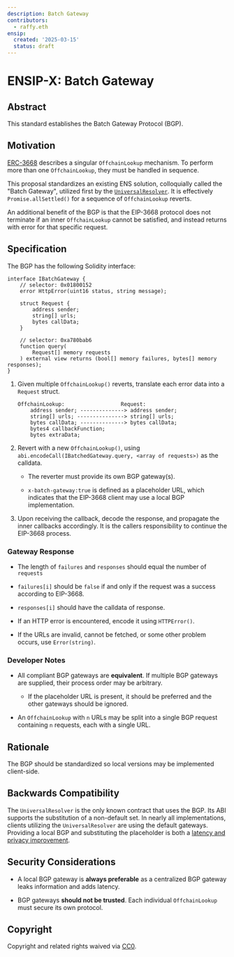```yaml
---
description: Batch Gateway
contributors:
  - raffy.eth
ensip:
  created: '2025-03-15'
  status: draft
---
```


# ENSIP-X: Batch Gateway

## Abstract

This standard establishes the Batch Gateway Protocol (BGP).

## Motivation

[ERC-3668](https://eips.ethereum.org/EIPS/eip-3668) describes a singular `OffchainLookup` mechanism.  To perform more than one `OffchainLookup`, they must be handled in sequence.

This proposal standardizes an existing ENS solution, colloquially called the "Batch Gateway", utilized first by the [`UniversalResolver`](https://github.com/ensdomains/ens-contracts/blob/staging/contracts/utils/UniversalResolver.sol).  It is effectively `Promise.allSettled()` for a sequence of `OffchainLookup` reverts.

An additional benefit of the BGP is that the EIP-3668 protocol does not terminate if an inner `OffchainLookup` cannot be satisfied, and instead returns with error for that specific request.

## Specification

The BGP has the following Solidity interface:

```solidity
interface IBatchGateway {
	// selector: 0x01800152
    error HttpError(uint16 status, string message);

    struct Request {
        address sender;
        string[] urls;
        bytes callData;
    }

	// selector: 0xa780bab6
    function query(
        Request[] memory requests
    ) external view returns (bool[] memory failures, bytes[] memory responses);
}
```

1. Given multiple `OffchainLookup()` reverts, translate each error data into a `Request` struct.

	```
	OffchainLookup:                  Request:
	    address sender; --------------> address sender;
	    string[] urls; ---------------> string[] urls;
	    bytes callData; --------------> bytes callData;
	    bytes4 callbackFunction;
	    bytes extraData;
	```

1. Revert with a new `OffchainLookup()`, using `abi.encodeCall(IBatchedGateway.query, <array of requests>)` as the calldata.

	* The reverter must provide its own BGP gateway(s).

	* `x-batch-gateway:true` is defined as a placeholder URL, which indicates that the EIP-3668 client may use a local BGP implementation.

1. Upon receiving the callback, decode the response, and propagate the inner callbacks accordingly.  It is the callers responsibility to continue the EIP-3668 process.

### Gateway Response

* The length of `failures` and `responses` should equal the number of `requests`

* `failures[i]` should be `false` if and only if the request was a success according to EIP-3668.

* `responses[i]` should have the calldata of response.

* If an HTTP error is encountered, encode it using `HTTPError()`.

* If the URLs are invalid, cannot be fetched, or some other problem occurs, use `Error(string)`.

### Developer Notes

* All compliant BGP gateways are **equivalent**.  If multiple BGP gateways are supplied, their process order may be arbitrary.
	* If the placeholder URL is present, it should be preferred and the other gateways should be ignored.  

* An `OffchainLookup` with `n` URLs may be split into a single BGP request containing `n` requests, each with a single URL.

## Rationale

The BGP should be standardized so local versions may be implemented client-side.

## Backwards Compatibility

The `UniversalResolver` is the only known contract that uses the BGP.  Its ABI supports the substitution of a non-default set.  In nearly all implementations, clients utilizing the `UniversalResolver` are using the default gateways.  Providing a local BGP and substituting the placeholder is both a [latency and privacy improvement](#security-considerations).

## Security Considerations

* A local BGP gateway is **always preferable** as a centralized BGP gateway leaks information and adds latency.

* BGP gateways **should not be trusted**.  Each individual `OffchainLookup` must secure its own protocol.


## Copyright

<!-- Just leave this how it is -->
Copyright and related rights waived via [CC0](https://creativecommons.org/publicdomain/zero/1.0/).
